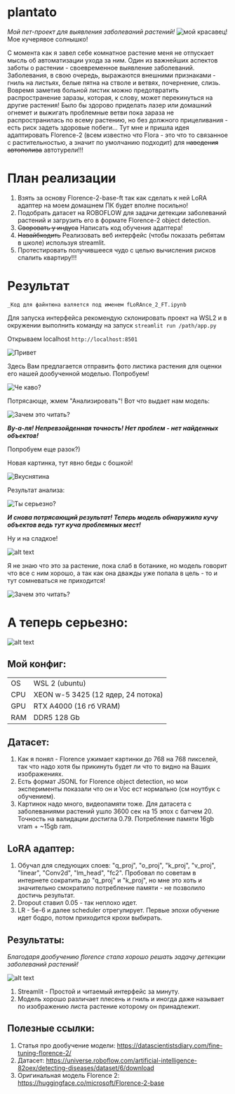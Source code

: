 # plantato
*Мой пет-проект для выявления заболеваний растений!*
![мой красавец!](img/image.png)
Мое кучерявое солнышко!

С момента как я завел себе комнатное растение меня не отпускает мысль об автоматизации ухода за ним. Один из важнейших аспектов заботы о растении - своевременное выявление заболеваний. Заболевания, в свою очередь, выражаются внешними признаками - гниль на листьях, белые пятна на стволе и ветвях, почернение, слизь. Вовремя заметив больной листик можно предотвратить распространение заразы, которая, к слову, может перекинуться на другие растения! Было бы здорово приделать лазер или домашний огнемет и выжигать проблемные ветви пока зараза не распространилась по всему растению, но без должного прицеливания - есть риск задеть здоровые побеги... Тут мне и пришла идея адаптировать Florence-2 (всем известно что Flora - это что то связанное с растительностью, а значит по умолчанию подходит) для ~~наведения автополива~~ автотурели!!!

# План реализации

1. Взять за основу Florence-2-base-ft так как сделать к ней LoRA адаптер на моем домашнем ПК будет вполне посильно!
2. Подобрать датасет на ROBOFLOW для задачи детекции заболеваний растений и загрузить его в формате Florence-2 object detection.
3. ~~Своровать у индуса~~ Написать код обучения адаптера!
4. ~~Навайбкодить~~  Реализовать веб интерфейс (чтобы показать ребятам в школе) используя streamlit.
5. Протестировать получившееся чудо с целью вычисления рисков спалить квартиру!!!

# Результат
    _Код для файнтюна валяется под именем fLoRAnce_2_FT.ipynb

Для запуска интерфейса рекомендую склонировать проект на WSL2 и в окружении выполнить команду на запуск ```streamlit run /path/app.py```

Открываем localhost ```http://localhost:8501```

![Привет](img/interface1.png)

Здесь Вам предлагается отправить фото листика растения для оценки его нашей дообученной моделью. Попробуем!

![Че каво?](img/interface2.png)

Потрясающе, жмем "Анализировать"! Вот что выдает нам модель:

![Зачем это читать?](img/interface3.png)

***Ву-а-ля! Непревзойденная точность! Нет проблем - нет найденных объектов!***

Попробуем еще разок?)

Новая картинка, тут явно беды с бошкой!

![Вкуснятина](img/interface6.png)

Результат анализа:

![Ты серьезно?](img/interface5.png)

***И снова потрясающий результат! Теперь модель обнаружила кучу объектов ведь тут куча проблемных мест!***

Ну и на сладкое!

![alt text](img/interface4.png)

Я не знаю что это за растение, пока слаб в ботанике, но модель говорит что все с ним хорошо, а так как она дважды уже попала в цель - то и тут сомневаться не приходится!

![Зачем это читать?](img/interface3.png)

# А теперь серьезно:

![alt text](img/serjezno.png)

## Мой конфиг:
| | |
|-|-|
|OS|WSL 2 (ubuntu)|
|CPU|XEON w-5 3425 (12 ядер, 24 потока)|
|GPU|RTX A4000 (16 гб VRAM)|
|RAM|DDR5 128 Gb|

## Датасет:

1. Как я понял - Florence ужимает картинки до 768 на 768 пикселей, так что надо хотя бы прикинуть будет ли что то видно на Ваших изображениях. 
2. Есть формат JSONL for Florence object detection, но мои эксперименты показали что он и Voc ест нормально (см ноутбук с обучением).
3. Картинок надо много, видеопамяти тоже. Для датасета с заболеваниями растений ушло 3600 сек на 15 эпох с батчем 20. Точность на валидации достигла 0.79. Потребление памяти 16gb vram + ~15gb ram.

## LoRA адаптер:

1. Обучал для следующих слоев: "q_proj", "o_proj", "k_proj", "v_proj", "linear", "Conv2d", "lm_head", "fc2". Пробовал по советам в интернете сократить до "q_proj" и "k_proj", но мне это хоть и значительно смократило потребление памяти - не позволило достичь результат.
2. Dropout ставил 0.05 - так неплохо идет.
3. LR - 5e-6 и далее scheduler отрегулирует. Первые эпохи обучение идет бодро, потом приходится крохи выбирать.

## Результаты:

_Благодаря дообучению florence стала хорошо решать задачу детекции заболеваний растений!_

![alt text](<Plant Disease Detection_Presentation.gif>)

1. Streamlit - Простой и читаемый интерфейс за минуту.
2. Модель хорошо различает плесень и гниль и иногда даже называет по изображению листа растение которому он принадлежит.

## Полезные ссылки:
1. Статья про дообучение модели: https://datascientistsdiary.com/fine-tuning-florence-2/
2. Датасет: https://universe.roboflow.com/artificial-intelligence-82oex/detecting-diseases/dataset/6/download
3. Оригинальная модель Florence 2: https://huggingface.co/microsoft/Florence-2-base

